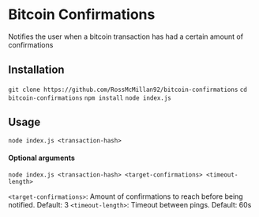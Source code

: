 # Bitcoin Confirmations
Notifies the user when a bitcoin transaction has had a certain amount of confirmations

## Installation
```git clone https://github.com/RossMcMillan92/bitcoin-confirmations```
```cd bitcoin-confirmations```
```npm install```
```node index.js```

## Usage
```node index.js <transaction-hash>```

#### Optional arguments

```node index.js <transaction-hash> <target-confirmations> <timeout-length>```

```<target-confirmations>```: Amount of confirmations to reach before being notified. Default: 3
```<timeout-length>```: Timeout between pings. Default: 60s
